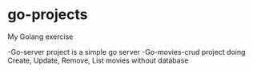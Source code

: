 # go-projects
My Golang exercise

-Go-server project is a simple go server
-Go-movies-crud project doing Create, Update, Remove, List movies without database
